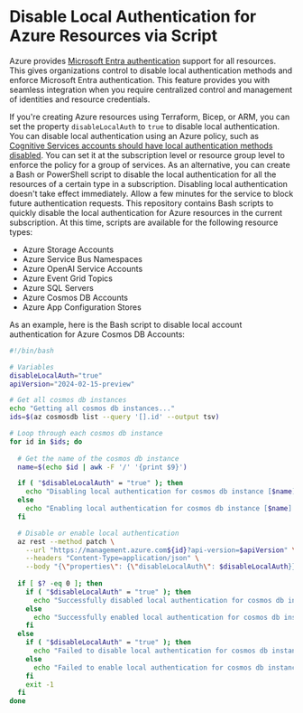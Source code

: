 # Disable Local Authentication for Azure Resources via Script

Azure provides [Microsoft Entra authentication](https://learn.microsoft.com/en-us/entra/identity/authentication/overview-authentication) support for all resources. This gives organizations control to disable local authentication methods and enforce Microsoft Entra authentication. This feature provides you with seamless integration when you require centralized control and management of identities and resource credentials.

If you're creating Azure resources using Terraform, Bicep, or ARM, you can set the property `disableLocalAuth` to `true` to disable local authentication. You can disable local authentication using an Azure policy, such as [Cognitive Services accounts should have local authentication methods disabled](https://ms.portal.azure.com/#view/Microsoft_Azure_Policy/PolicyDetailBlade/definitionId/%2Fproviders%2FMicrosoft.Authorization%2FpolicyDefinitions%2F71ef260a-8f18-47b7-abcb-62d0673d94dc). You can set it at the subscription level or resource group level to enforce the policy for a group of services. As an alternative, you can create a Bash or PowerShell script to disable the local authentication for all the resources of a certain type in a subscription. Disabling local authentication doesn't take effect immediately. Allow a few minutes for the service to block future authentication requests. This repository contains Bash scripts to quickly disable the local authentication for Azure resources in the current subscription. At this time, scripts are available for the following resource types:

- Azure Storage Accounts
- Azure Service Bus Namespaces
- Azure OpenAI Service Accounts
- Azure Event Grid Topics
- Azure SQL Servers
- Azure Cosmos DB Accounts
- Azure App Configuration Stores

As an example, here is the Bash script to disable local account authentication for Azure Cosmos DB Accounts:

```bash
#!/bin/bash

# Variables
disableLocalAuth="true"
apiVersion="2024-02-15-preview"

# Get all cosmos db instances
echo "Getting all cosmos db instances..."
ids=$(az cosmosdb list --query '[].id' --output tsv)

# Loop through each cosmos db instance
for id in $ids; do
  
  # Get the name of the cosmos db instance
  name=$(echo $id | awk -F '/' '{print $9}')

  if ( "$disableLocalAuth" = "true" ); then
    echo "Disabling local authentication for cosmos db instance [$name]..."
  else
    echo "Enabling local authentication for cosmos db instance [$name]..."
  fi

  # Disable or enable local authentication
  az rest --method patch \
    --url "https://management.azure.com${id}?api-version=$apiVersion" \
    --headers "Content-Type=application/json" \
    --body "{\"properties\": {\"disableLocalAuth\": $disableLocalAuth}}" 1> /dev/null
  
  if [ $? -eq 0 ]; then
    if ( "$disableLocalAuth" = "true" ); then
      echo "Successfully disabled local authentication for cosmos db instance [$name]"
    else
      echo "Successfully enabled local authentication for cosmos db instance [$name]"
    fi
  else
    if ( "$disableLocalAuth" = "true" ); then
      echo "Failed to disable local authentication for cosmos db instance [$name]"
    else
      echo "Failed to enable local authentication for cosmos db instance [$name]"
    fi
    exit -1
  fi
done
```
